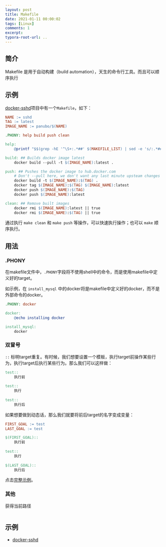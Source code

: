 ```yaml
---
layout: post
title: Makefile 
date: 2021-01-11 00:00:02
tags: [Linux]
comments: 1
excerpt:
typora-root-url: ..
---
```


## 简介

Makefile 是用于自动构建（build automation），天生的命令行工具。而且可以顺序执行

## 示例

[docker-sshd](https://github.com/panubo/docker-sshd)项目中有一个`Makefile`，如下：

```makefile
NAME := sshd
TAG := latest
IMAGE_NAME := panubo/$(NAME)

.PHONY: help build push clean

help:
	@printf "$$(grep -hE '^\S+:.*##' $(MAKEFILE_LIST) | sed -e 's/:.*##\s*/:/' -e 's/^\(.\+\):\(.*\)/\\x1b[36m\1\\x1b[m:\2/' | column -c2 -t -s :)\n"

build: ## Builds docker image latest
	docker build --pull -t $(IMAGE_NAME):latest .

push: ## Pushes the docker image to hub.docker.com
	# Don't --pull here, we don't want any last minute upsteam changes
	docker build -t $(IMAGE_NAME):$(TAG) .
	docker tag $(IMAGE_NAME):$(TAG) $(IMAGE_NAME):latest
	docker push $(IMAGE_NAME):$(TAG)
	docker push $(IMAGE_NAME):latest

clean: ## Remove built images
	docker rmi $(IMAGE_NAME):latest || true
	docker rmi $(IMAGE_NAME):$(TAG) || true
```

通过执行 `make clean` 和  `make push` 等操作，可以快速执行操作；也可以 `make` 顺序执行。

## 用法

### .PHONY

在makefile文件中，`.PHONY`字段将不使用shell中的命令，而是使用makefile中定义好的target。

如示例，在 `install_mysql` 中的docker将是makefile中定义好的docker，而不是外部命令的docker。

```makefile
.PHONY: docker

docker:
	@echo installing docker

install_mysql:
	docker
```

### 双冒号

`::` 标明target重复。有时候，我们想要设置一个模板，执行target前操作某些行为，执行target后执行某些行为。那么我们可以这样做：

```makefile
test::
	执行前
	
test::
	执行
	
test::
	执行后
```

如果想要做到动态话，那么我们就要将前后target的名字变成变量：

```makefile
FIRST_GOAL := test
LAST_GOAL := test

$(FIRST_GOAL)::
	执行前
	
test::
	执行
	
$(LAST_GOAL)::
	执行后
```

点击[完整示例](https://github.com/caliburn1994/SpringBootNote/blob/main/script/Makefile)。

### 其他

获得当前路径

```

```



## 示例

- [docker-sshd](https://github.com/panubo/docker-sshd/blob/master/Makefile)